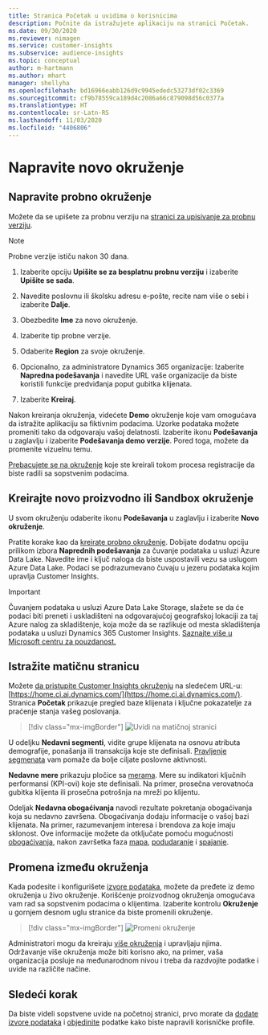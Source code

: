 ```yaml
---
title: Stranica Početak u uvidima o korisnicima
description: Počnite da istražujete aplikaciju na stranici Početak.
ms.date: 09/30/2020
ms.reviewer: nimagen
ms.service: customer-insights
ms.subservice: audience-insights
ms.topic: conceptual
author: m-hartmann
ms.author: mhart
manager: shellyha
ms.openlocfilehash: bd16966eabb126d9c9945ededc53273df02c3369
ms.sourcegitcommit: cf9b78559ca189d4c2086a66c879098d56c0377a
ms.translationtype: HT
ms.contentlocale: sr-Latn-RS
ms.lasthandoff: 11/03/2020
ms.locfileid: "4406806"
---
```

# <a name="create-a-new-environment"></a>Napravite novo okruženje

## <a name="create-a-trial-environment"></a>Napravite probno okruženje

Možete da se upišete za probnu verziju na [stranici za upisivanje za probnu verziju](https://dynamics.microsoft.com/get-started/free-trial/?appname=customerinsights). 

> [!NOTE]
> Probne verzije ističu nakon 30 dana.

1. Izaberite opciju **Upišite se za besplatnu probnu verziju** i izaberite **Upišite se sada**.

1. Navedite poslovnu ili školsku adresu e-pošte, recite nam više o sebi i izaberite **Dalje**.

1. Obezbedite **Ime** za novo okruženje. 

1. Izaberite tip probne verzije.

1. Odaberite **Region** za svoje okruženje.

1. Opcionalno, za administratore Dynamics 365 organizacije: Izaberite **Napredna podešavanja** i navedite URL vaše organizacije da biste koristili funkcije predviđanja poput gubitka klijenata.

1. Izaberite **Kreiraj**. 

Nakon kreiranja okruženja, videćete **Demo** okruženje koje vam omogućava da istražite aplikaciju sa fiktivnim podacima. Uzorke podataka možete promeniti tako da odgovaraju vašoj delatnosti. Izaberite ikonu **Podešavanja** u zaglavlju i izaberite **Podešavanja demo verzije**. Pored toga, možete da promenite vizuelnu temu. 

[Prebacujete se na okruženje](#change-between-environments) koje ste kreirali tokom procesa registracije da biste radili sa sopstvenim podacima.

## <a name="create-a-new-production-or-sandbox-environment"></a>Kreirajte novo proizvodno ili Sandbox okruženje

U svom okruženju odaberite ikonu **Podešavanja** u zaglavlju i izaberite **Novo okruženje**.

Pratite korake kao da [kreirate probno okruženje](#create-a-trial-environment). Dobijate dodatnu opciju prilikom izbora **Naprednih podešavanja** za čuvanje podataka u usluzi Azure Data Lake. Navedite ime i ključ naloga da biste uspostavili vezu sa uslugom Azure Data Lake. Podaci se podrazumevano čuvaju u jezeru podataka kojim upravlja Customer Insights.

> [!IMPORTANT]
> Čuvanjem podataka u usluzi Azure Data Lake Storage, slažete se da će podaci biti preneti i uskladišteni na odgovarajućoj geografskoj lokaciji za taj Azure nalog za skladištenje, koja može da se razlikuje od mesta skladištenja podataka u usluzi Dynamics 365 Customer Insights. [Saznajte više u Microsoft centru za pouzdanost.](https://www.microsoft.com/trust-center)

## <a name="explore-the-home-page"></a>Istražite matičnu stranicu

Možete [da pristupite Customer Insights okruženju](https://home.ci.ai.dynamics.com/) na sledećem URL-u:[https://home.ci.ai.dynamics.com/](https://home.ci.ai.dynamics.com/).
Stranica **Početak** prikazuje pregled baze klijenata i ključne pokazatelje za praćenje stanja vašeg poslovanja.

> [!div class="mx-imgBorder"] 
> ![Uvidi na matičnoj stranici](media/home-page-insights.png "Uvidi na matičnoj stranici")

U odeljku **Nedavni segmenti**, vidite grupe klijenata na osnovu atributa demografije, ponašanja ili transakcija koje ste definisali. [Pravljenje segmenata](segments.md) vam pomaže da bolje ciljate poslovne aktivnosti.

**Nedavne mere** prikazuju pločice sa [merama](measures.md). Mere su indikatori ključnih performansi (KPI-ovi) koje ste definisali. Na primer, prosečna verovatnoća gubitka klijenta ili prosečna potrošnja na mreži po klijentu.

Odeljak **Nedavna obogaćivanja** navodi rezultate pokretanja obogaćivanja koja su nedavno završena. Obogaćivanja dodaju informacije o vašoj bazi klijenata. Na primer, razumevanjem interesa i brendova za koje imaju sklonost. Ove informacije možete da otključate pomoću mogućnosti [obogaćivanja](enrichment-microsoft-graph.md), nakon završetka faza [mapa](map-entities.md), [podudaranje](match-entities.md) i [spajanje](merge-entities.md).

## <a name="change-between-environments"></a>Promena između okruženja

Kada podesite i konfigurišete [izvore podataka](data-sources.md), možete da pređete iz demo okruženja u živo okruženje. Korišćenje proizvodnog okruženja omogućava vam rad sa sopstvenim podacima o klijentima. Izaberite kontrolu **Okruženje** u gornjem desnom uglu stranice da biste promenili okruženje.

> [!div class="mx-imgBorder"] 
> ![Promeni okruženje](media/home-page-environment-switcher.png "Promeni okruženje")

Administratori mogu da kreiraju [više okruženja](manage-environments.md) i upravljaju njima. Održavanje više okruženja može biti korisno ako, na primer, vaša organizacija posluje na međunarodnom nivou i treba da razdvojite podatke i uvide na različite načine.

## <a name="next-step"></a>Sledeći korak

Da biste videli sopstvene uvide na početnoj stranici, prvo morate da [dodate izvore podataka](data-sources.md) i [objedinite](data-unification.md) podatke kako biste napravili korisničke profile.
